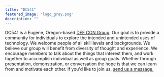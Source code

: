 ```yaml
---
title: "DC541"
featured_image: 'logo_gray.png'
description: ""
---
```


DC541 is a Eugene, Oregon-based <a href="https://defcongroups.org" class="link underline white hover-orange">DEF CON Group</a>. Our goal is to provide a community for individuals to explore the intended and unintended uses of technology. We welcome people of all skill levels and backgrounds. We believe our group will benefit from diversity of thought and experience. We encourage members to talk about the things that interest them, and work together to accomplish individual as well as group goals. Whether through presentation, demonstration, or conversation the hope is that we can learn from and motivate each other.  If you'd like to join us, <a href="contact" class="link underline white hover-orange">send us a message.</a>